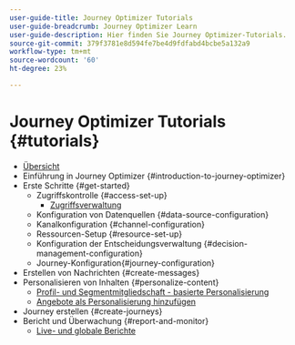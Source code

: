 ```yaml
---
user-guide-title: Journey Optimizer Tutorials
user-guide-breadcrumb: Journey Optimizer Learn
user-guide-description: Hier finden Sie Journey Optimizer-Tutorials.
source-git-commit: 379f3781e8d594fe7be4d9fdfabd4bcbe5a132a9
workflow-type: tm+mt
source-wordcount: '60'
ht-degree: 23%

---
```



# Journey Optimizer Tutorials {#tutorials}

+ [Übersicht](/help/overview.md)
+ Einführung in Journey Optimizer {#introduction-to-journey-optimizer}
+ Erste Schritte {#get-started}
   + Zugriffskontrolle {#access-set-up}
      + [Zugriffsverwaltung ](/help/set-up-access/access-management.md)
   + Konfiguration von Datenquellen {#data-source-configuration}
   + Kanalkonfiguration {#channel-configuration}
   + Ressourcen-Setup {#resource-set-up}
   + Konfiguration der Entscheidungsverwaltung {#decision-management-configuration}
   + Journey-Konfiguration{#journey-configuration}
+ Erstellen von Nachrichten {#create-messages}
+ Personalisieren von Inhalten {#personalize-content}
   + [Profil- und Segmentmitgliedschaft - basierte Personalisierung](/help/personalize-content/profile-and-segment-membership-based-personalization.md)
   + [Angebote als Personalisierung hinzufügen](/help/personalize-content/add-offer-decisioning-to-messages)
+ Journey erstellen {#create-journeys}
+ Bericht und Überwachung {#report-and-monitor}
   + [Live- und globale Berichte](/help/report-and-monitor/live-and-global-reports.md)
